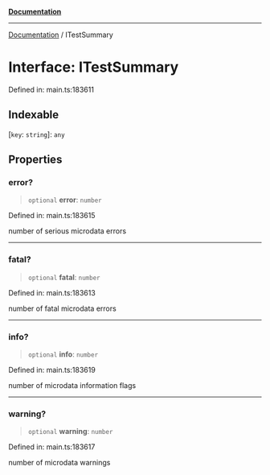 [**Documentation**](../README.md)

***

[Documentation](../README.md) / ITestSummary

# Interface: ITestSummary

Defined in: main.ts:183611

## Indexable

\[`key`: `string`\]: `any`

## Properties

### error?

> `optional` **error**: `number`

Defined in: main.ts:183615

number of serious microdata errors

***

### fatal?

> `optional` **fatal**: `number`

Defined in: main.ts:183613

number of fatal microdata errors

***

### info?

> `optional` **info**: `number`

Defined in: main.ts:183619

number of microdata information flags

***

### warning?

> `optional` **warning**: `number`

Defined in: main.ts:183617

number of microdata warnings
